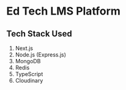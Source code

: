 # Ed Tech LMS Platform

## Tech Stack Used

1. Next.js
2. Node.js (Express.js)
3. MongoDB
4. Redis
5. TypeScript
6. Cloudinary




